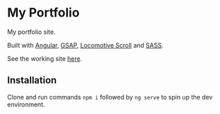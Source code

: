 # My Portfolio

My portfolio site.

Built with [Angular](https://github.com/angular), [GSAP](https://github.com/greensock/GSAP), [Locomotive Scroll](https://github.com/locomotivemtl/locomotive-scroll) and [SASS](https://github.com/sass/sass).

See the working site [here](https://mattyates.dev).

## Installation

Clone and run commands `npm i` followed by `ng serve` to spin up the dev environment.
